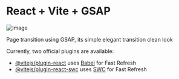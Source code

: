 # React + Vite + GSAP

![image](https://github.com/user-attachments/assets/efbbc9b7-6f3c-4b88-b940-41cc716e1e46)



Page transition using GSAP, its simple elegant transition clean look 

Currently, two official plugins are available:

- [@vitejs/plugin-react](https://github.com/vitejs/vite-plugin-react/blob/main/packages/plugin-react/README.md) uses [Babel](https://babeljs.io/) for Fast Refresh
- [@vitejs/plugin-react-swc](https://github.com/vitejs/vite-plugin-react-swc) uses [SWC](https://swc.rs/) for Fast Refresh
